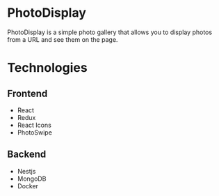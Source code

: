 # PhotoDisplay

PhotoDisplay is a simple photo gallery that allows you to display photos from a URL and see them on the page.

# Technologies

## Frontend
* React
* Redux
* React Icons
* PhotoSwipe

## Backend
* Nestjs
* MongoDB
* Docker